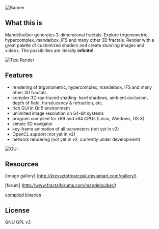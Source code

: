 ![Banner](https://github.com/buddhi1980/mandelbulber2/tree/wiki/assets/images/mandelbulberBanner.png?raw=true)

## What this is

Mandelbulber generates 3-dimensional fractals.
Explore trigonometric, hypercomplex, mandelbox, IFS and many other 3D fractals.
Render with a great palette of customized shaders and create stunning images and videos.
The possibilties are literally **infinite**!

![Test Render](https://github.com/buddhi1980/mandelbulber2/tree/wiki/assets/images/mandelbulberTestrender.jpg?raw=true)

## Features

- rendering of trigonometric, hypercomplex, mandelbox, IFS and many other 3D fractals
- complex 3D ray-traced shading: hard shadows, ambient occlusion, depth of field, translucency & refraction, etc.
- rich GUI in Qt 5 environment
- unlimited image resolution on 64-bit systems
- program compiled for x86 and x64 CPUs (Linux, Windows, OS X)
- simple 3D navigator
- key-frame animation of all parameters (not yet in v2)
- OpenCL support (not yet in v2)
- network rendering (not yet in v2, currently under development)

![GUI](https://github.com/buddhi1980/mandelbulber2/tree/wiki/assets/images/mandelbulberGUI.jpg?raw=true)

## Resources

[image gallery] (http://krzysztofmarczak.deviantart.com/gallery/)

[forum] (http://www.fractalforums.com/mandelbulber/)

[compiled binaries](http://sourceforge.net/projects/mandelbulber/)

## License

GNU GPL v3
